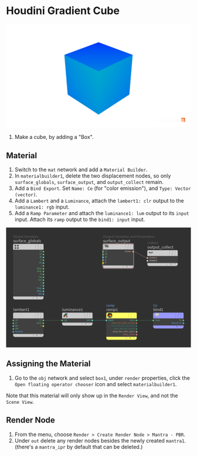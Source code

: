 # Houdini Gradient Cube

![Gradient Cube](assets/houdini-gradient-cube.png)

1. Make a cube, by adding a "Box".

## Material

1. Switch to the `mat` network and add a `Material Builder`.
2. In `materialbuilder1`, delete the two displacement nodes, so only `surface_globals`, `surface_output`, and `output_collect` remain.
3. Add a `Bind Export`. Set `Name: Ce` (for "color emission"), and `Type: Vector (vector)`.
4. Add a `Lambert` and a `Luminance`, attach the `lambert1: clr` output to the `luminance1: rgb` input.
5. Add a `Ramp Parameter` and attach the `luminance1: lum` output to its `input` input. Attach its `ramp` output to the `bind1: input` input.

![Gradient Cube Nodes](assets/houdini-gradient-cube-nodes.png)

## Assigning the Material

1. Go to the `obj` network and select `box1`, under `render` properties, click the `Open floating operator chooser` icon and select `materialbuilder1`.

Note that this material will only show up in the `Render View`, and not the `Scene View`.

## Render Node

1. From the menu, choose `Render > Create Render Node > Mantra - PBR`.
2. Under `out` delete any render nodes besides the newly created `mantra1`. (there's a `mantra_ipr` by default that can be deleted.)
